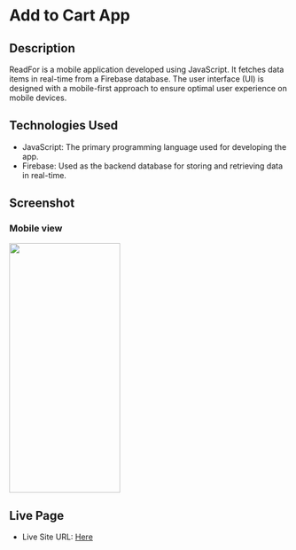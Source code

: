 # Add to Cart App
## Description

ReadFor is a mobile application developed using JavaScript. It fetches data items in real-time from a Firebase database. The user interface (UI) is designed with a mobile-first approach to ensure optimal user experience on mobile devices.

## Technologies Used

- JavaScript: The primary programming language used for developing the app.
- Firebase: Used as the backend database for storing and retrieving data in real-time.

## Screenshot
### Mobile view
<img src="https://github.com/williamvnobrega/mobile-app-shoppingCart/assets/108727812/f74b2665-8eae-4733-83d5-2e7dfa485721" width="200" height="450">

## Live Page
- Live Site URL: [Here](https://add-to-cart-williamdnobrega.netlify.app)
